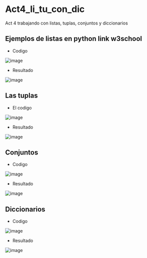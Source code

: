 # Act4_li_tu_con_dic
Act 4 trabajando con listas, tuplas, conjuntos y diccionarios 
## Ejemplos de listas en python  link w3school
- Codigo
  
![image](https://github.com/user-attachments/assets/17ac7da0-cbf6-4057-bed8-53751469e41e)

- Resultado
  
![image](https://github.com/user-attachments/assets/b5d044b9-fc9c-4eaf-af5c-0bf342729b1f)

## Las tuplas
- El codigo

![image](https://github.com/user-attachments/assets/01758147-bca5-49b0-b917-6c231a9239ab)

- Resultado

![image](https://github.com/user-attachments/assets/1fa520ab-0316-4b25-9210-d2ea76b7ca29)

## Conjuntos
- Codigo

![image](https://github.com/user-attachments/assets/c8c42ff0-6d68-423c-8f88-17d7e38bff62)

- Resultado

![image](https://github.com/user-attachments/assets/e28aed22-76cb-42e8-bfcb-eb26592c4b12)


## Diccionarios
- Codigo

![image](https://github.com/user-attachments/assets/5df11513-6d78-4bfd-a62f-5353eee4abe4)

- Resultado

![image](https://github.com/user-attachments/assets/45068587-e030-4f04-abbe-a20cf69c2203)




